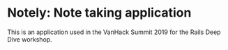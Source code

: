 # Notely: Note taking application

This is an application used in the VanHack Summit 2019 for the Rails Deep Dive workshop.